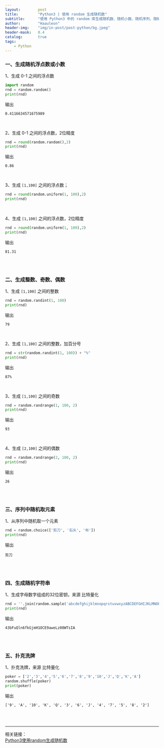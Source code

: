 ```yaml
---
layout:        post
title:         "Python3 | 使用 random 生成随机数"
subtitle:      "使用 Python3 中的 random 库生成随机数、随机小数、随机序列、随机字符串以及扑克洗牌等方法"
author:        "Haauleon"
header-img:    "img/in-post/post-python/bg.jpeg"
header-mask:   0.4
catalog:       true
tags:
    - Python
---
```



### 一、生成随机浮点数或小数
1、生成 0-1 之间的浮点数    
```python
import random
rnd = random.random()
print(rnd)
```

输出   
```
0.4116634571675989
```

<br>

2、生成 0-1 之间的浮点数，2位精度     
```python
rnd = round(random.random(),2)
print(rnd)
```

输出    
```
0.86
```

<br>

3、生成 `[1,100]` 之间的浮点数；       
```python
rnd = round(random.uniform(1, 100),2)
print(rnd)
```

<br>

4、生成 `[1,100]` 之间的浮点数，2位精度     
```python
rnd = round(random.uniform(1, 100),2)
print(rnd)
```

输出   
```
81.31
```

<br>
<br>

### 二、生成整数、奇数、偶数
1、生成 `[1,100]` 之间的整数     
```python
rnd = random.randint(1, 100)
print(rnd)
```

输出     
```
79
```

<br>

2、生成 `[1,100]` 之间的整数，加百分号     
```python
rnd = str(random.randint(1, 100)) + "%"
print(rnd)
```

输出    
```
87%
```

<br>

3、生成 `[1,100]` 之间的奇数   
```python
rnd = random.randrange(1, 100, 2)
print(rnd)
```

输出    
```
93
```

<br>

4、生成 `[2,100]` 之间的偶数   
```python
rnd = random.randrange(2, 100, 2)
print(rnd)
```

输出    
```
26
```

<br>
<br>

### 三、序列中随机取元素
1、从序列中随机取一个元素     
```python
rnd = random.choice(['剪刀', '石头', '布'])
print(rnd)
```

输出   
```
剪刀
```

<br>
<br>

### 四、生成随机字符串
1、生成字母数字组成的32位密钥，来源 比特量化      
```python
rnd = ''.join(random.sample('abcdefghijklmnopqrstuvwxyzABCDEFGHIJKLMNOPQRSTUVWXYZ0123456789',32))
print(rnd)
```

输出
```
43bFuQln6fkGjmH1OCE9aweLz08WTsIA
```

<br>
<br>

### 五、扑克洗牌
1、扑克洗牌，来源 比特量化     
```python
poker = ['2','3','4','5','6','7','8','9','10','J','Q','K','A']
random.shuffle(poker)
print(poker)
```

输出    
```
['9', 'A', '10', 'K', 'Q', '3', '6', 'J', '4', '7', '5', '8', '2']
```

<br>
<br>

---

相关链接：    
[Python3使用random生成随机数](https://zhuanlan.zhihu.com/p/499743218)